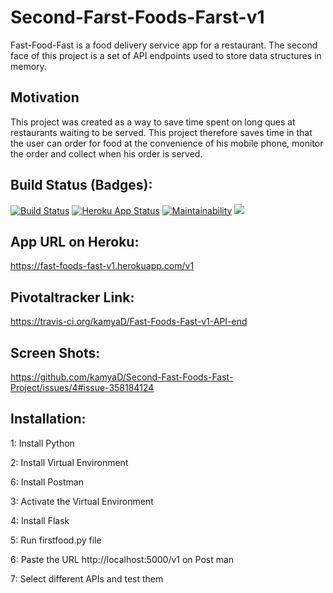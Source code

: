 # Second-Farst-Foods-Farst-v1
Fast-Food-Fast is a food delivery service app for a restaurant. The second face of this project is a set of API endpoints used to store data structures in memory.


## Motivation

This project was created as a way to save time spent on long ques at restaurants waiting to be served. This project therefore saves time in that the user can order for food at the convenience of his mobile phone, monitor the order and collect when his order is served.

## Build Status (Badges):

[![Build Status](https://travis-ci.org/kamyaD/Fast-Foods-Fast-v1-API-end.svg?branch=master)](https://travis-ci.org/kamyaD/Fast-Foods-Fast-v1-API-end) [![Heroku App Status](http://heroku-shields.herokuapp.com/fast-foods-fast-v1)](https://fast-foods-fast-v1.herokuapp.com/v1)  [![Maintainability](https://api.codeclimate.com/v1/badges/bc05ac8019fa2600a3ac/maintainability)](https://codeclimate.com/github/kamyaD/Second-Fast-Foods-Fast-Project/maintainability) <a href="https://codeclimate.com/github/kamyaD/Fast-Foods-Fast-v1-API-end/maintainability"><img src="https://api.codeclimate.com/v1/badges/876648717921932747ad/maintainability" /></a>


## App URL on Heroku:

https://fast-foods-fast-v1.herokuapp.com/v1

## Pivotaltracker Link:

https://travis-ci.org/kamyaD/Fast-Foods-Fast-v1-API-end

## Screen Shots:

https://github.com/kamyaD/Second-Fast-Foods-Fast-Project/issues/4#issue-358184124

## Installation:
1: Install Python 

2: Install Virtual Environment

6: Install Postman

3: Activate the Virtual Environment

4: Install Flask

5: Run firstfood.py file

6: Paste the URL http://localhost:5000/v1 on Post man

7: Select different APIs and test them 


